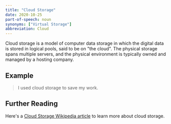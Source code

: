 ```yaml
---
title: "Cloud Storage"
date: 2020-10-25
part-of-speech: noun
synonyms: ["Virtual Storage"]
abbreviation: Cloud
---
```


Cloud storage is a model of computer data storage in which the digital data is stored in logical pools, said to be on "the cloud". The physical storage spans multiple servers, and the physical environment is typically owned and managed by a hosting company.
## Example

> I used cloud storage to save my work.

## Further Reading
Here's a [Cloud Storage Wikipedia article](https://en.wikipedia.org/wiki/Cloud_storage) to learn more about cloud storage.
